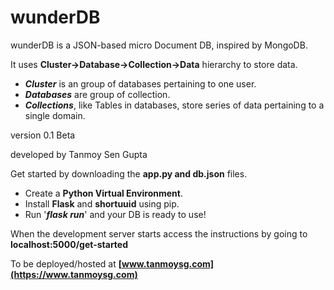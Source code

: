 # wunderDB
wunderDB is a JSON-based micro Document DB, inspired by MongoDB.

It uses **Cluster->Database->Collection->Data** hierarchy to store data.

* ***Cluster*** is an group of databases pertaining to one user.
* ***Databases*** are group of collection.
* ***Collections***, like Tables in databases, store series of data pertaining to a single domain.

version 0.1 Beta

developed by Tanmoy Sen Gupta

Get started by downloading the **app.py and db.json** files.
* Create a **Python Virtual Environment**.
* Install **Flask** and **shortuuid** using pip.
* Run '***flask run***' and your DB is ready to use!

When the development server starts access the instructions by going to **localhost:5000/get-started**

To be deployed/hosted at **[www.tanmoysg.com](https://www.tanmoysg.com)**
